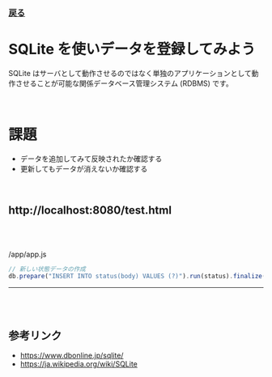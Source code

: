 ### [戻る](./../back-end.md)

# SQLite を使いデータを登録してみよう

SQLite はサーバとして動作させるのではなく単独のアプリケーションとして動作させることが可能な関係データベース管理システム (RDBMS) です。

<br>

# 課題

- データを追加してみて反映されたか確認する
- 更新してもデータが消えないか確認する

<br>

## http://localhost:8080/test.html

<br><br>

/app/app.js

```js
// 新しい状態データの作成
db.prepare("INSERT INTO status(body) VALUES (?)").run(status).finalize();
```

---

<br><br>

## 参考リンク

- https://www.dbonline.jp/sqlite/
- https://ja.wikipedia.org/wiki/SQLite
